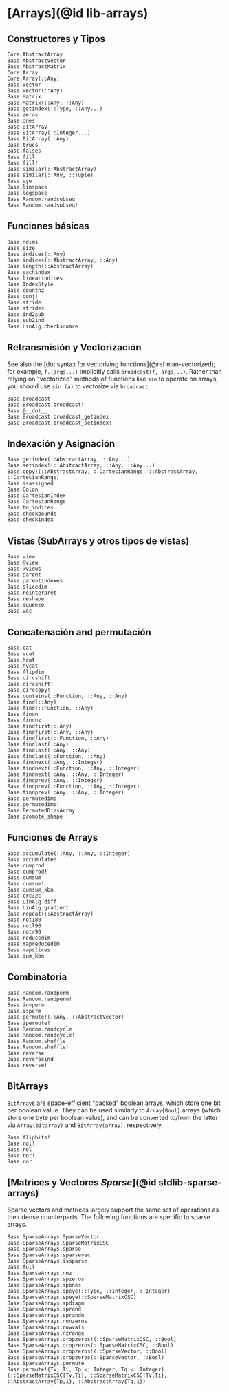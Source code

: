 # [Arrays](@id lib-arrays)

## Constructores y Tipos

```@docs
Core.AbstractArray
Base.AbstractVector
Base.AbstractMatrix
Core.Array
Core.Array(::Any)
Base.Vector
Base.Vector(::Any)
Base.Matrix
Base.Matrix(::Any, ::Any)
Base.getindex(::Type, ::Any...)
Base.zeros
Base.ones
Base.BitArray
Base.BitArray(::Integer...)
Base.BitArray(::Any)
Base.trues
Base.falses
Base.fill
Base.fill!
Base.similar(::AbstractArray)
Base.similar(::Any, ::Tuple)
Base.eye
Base.linspace
Base.logspace
Base.Random.randsubseq
Base.Random.randsubseq!
```

## Funciones básicas

```@docs
Base.ndims
Base.size
Base.indices(::Any)
Base.indices(::AbstractArray, ::Any)
Base.length(::AbstractArray)
Base.eachindex
Base.linearindices
Base.IndexStyle
Base.countnz
Base.conj!
Base.stride
Base.strides
Base.ind2sub
Base.sub2ind
Base.LinAlg.checksquare
```

## Retransmisión y Vectorización

See also the [dot syntax for vectorizing functions](@ref man-vectorized);
for example, `f.(args...)` implicitly calls `broadcast(f, args...)`.
Rather than relying on "vectorized" methods of functions like `sin`
to operate on arrays, you should use `sin.(a)` to vectorize via `broadcast`.

```@docs
Base.broadcast
Base.Broadcast.broadcast!
Base.@__dot__
Base.Broadcast.broadcast_getindex
Base.Broadcast.broadcast_setindex!
```

## Indexación y Asignación

```@docs
Base.getindex(::AbstractArray, ::Any...)
Base.setindex!(::AbstractArray, ::Any, ::Any...)
Base.copy!(::AbstractArray, ::CartesianRange, ::AbstractArray, ::CartesianRange)
Base.isassigned
Base.Colon
Base.CartesianIndex
Base.CartesianRange
Base.to_indices
Base.checkbounds
Base.checkindex
```

## Vistas (SubArrays y otros tipos de vistas)

```@docs
Base.view
Base.@view
Base.@views
Base.parent
Base.parentindexes
Base.slicedim
Base.reinterpret
Base.reshape
Base.squeeze
Base.vec
```

## Concatenación and permutación

```@docs
Base.cat
Base.vcat
Base.hcat
Base.hvcat
Base.flipdim
Base.circshift
Base.circshift!
Base.circcopy!
Base.contains(::Function, ::Any, ::Any)
Base.find(::Any)
Base.find(::Function, ::Any)
Base.findn
Base.findnz
Base.findfirst(::Any)
Base.findfirst(::Any, ::Any)
Base.findfirst(::Function, ::Any)
Base.findlast(::Any)
Base.findlast(::Any, ::Any)
Base.findlast(::Function, ::Any)
Base.findnext(::Any, ::Integer)
Base.findnext(::Function, ::Any, ::Integer)
Base.findnext(::Any, ::Any, ::Integer)
Base.findprev(::Any, ::Integer)
Base.findprev(::Function, ::Any, ::Integer)
Base.findprev(::Any, ::Any, ::Integer)
Base.permutedims
Base.permutedims!
Base.PermutedDimsArray
Base.promote_shape
```

## Funciones de Arrays

```@docs
Base.accumulate(::Any, ::Any, ::Integer)
Base.accumulate!
Base.cumprod
Base.cumprod!
Base.cumsum
Base.cumsum!
Base.cumsum_kbn
Base.crc32c
Base.LinAlg.diff
Base.LinAlg.gradient
Base.repeat(::AbstractArray)
Base.rot180
Base.rotl90
Base.rotr90
Base.reducedim
Base.mapreducedim
Base.mapslices
Base.sum_kbn
```

## Combinatoria

```@docs
Base.Random.randperm
Base.Random.randperm!
Base.invperm
Base.isperm
Base.permute!(::Any, ::AbstractVector)
Base.ipermute!
Base.Random.randcycle
Base.Random.randcycle!
Base.Random.shuffle
Base.Random.shuffle!
Base.reverse
Base.reverseind
Base.reverse!
```

## BitArrays

[`BitArray`](@ref)s are space-efficient "packed" boolean arrays, which store one bit per boolean value.
They can be used similarly to `Array{Bool}` arrays (which store one byte per boolean value),
and can be converted to/from the latter via `Array(bitarray)` and `BitArray(array)`, respectively.

```@docs
Base.flipbits!
Base.rol!
Base.rol
Base.ror!
Base.ror
```

## [Matrices y Vectores *Sparse*](@id stdlib-sparse-arrays)

Sparse vectors and matrices largely support the same set of operations as their dense counterparts.
The following functions are specific to sparse arrays.

```@docs
Base.SparseArrays.SparseVector
Base.SparseArrays.SparseMatrixCSC
Base.SparseArrays.sparse
Base.SparseArrays.sparsevec
Base.SparseArrays.issparse
Base.full
Base.SparseArrays.nnz
Base.SparseArrays.spzeros
Base.SparseArrays.spones
Base.SparseArrays.speye(::Type, ::Integer, ::Integer)
Base.SparseArrays.speye(::SparseMatrixCSC)
Base.SparseArrays.spdiagm
Base.SparseArrays.sprand
Base.SparseArrays.sprandn
Base.SparseArrays.nonzeros
Base.SparseArrays.rowvals
Base.SparseArrays.nzrange
Base.SparseArrays.dropzeros!(::SparseMatrixCSC, ::Bool)
Base.SparseArrays.dropzeros(::SparseMatrixCSC, ::Bool)
Base.SparseArrays.dropzeros!(::SparseVector, ::Bool)
Base.SparseArrays.dropzeros(::SparseVector, ::Bool)
Base.SparseArrays.permute
Base.permute!{Tv, Ti, Tp <: Integer, Tq <: Integer}(::SparseMatrixCSC{Tv,Ti}, ::SparseMatrixCSC{Tv,Ti}, ::AbstractArray{Tp,1}, ::AbstractArray{Tq,1})
```
